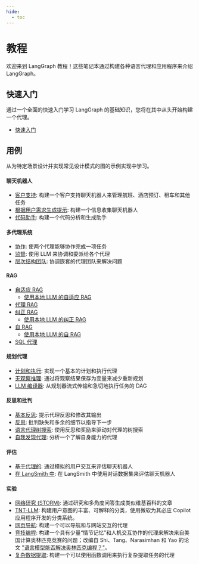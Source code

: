 ```yaml
---
hide:
  - toc
---
```


# 教程

欢迎来到 LangGraph 教程！这些笔记本通过构建各种语言代理和应用程序来介绍 LangGraph。

## 快速入门

通过一个全面的快速入门学习 LangGraph 的基础知识，您将在其中从头开始构建一个代理。

- [快速入门](introduction.ipynb)

## 用例

从为特定场景设计并实现常见设计模式的图的示例实现中学习。

#### 聊天机器人

- [客户支持](customer-support/customer-support.ipynb): 构建一个客户支持聊天机器人来管理航班、酒店预订、租车和其他任务
- [根据用户需求生成提示](chatbots/information-gather-prompting.ipynb): 构建一个信息收集聊天机器人
- [代码助手](code_assistant/langgraph_code_assistant.ipynb): 构建一个代码分析和生成助手

#### 多代理系统

- [协作](multi_agent/multi-agent-collaboration.ipynb): 使两个代理能够协作完成一项任务
- [监督](multi_agent/agent_supervisor.ipynb): 使用 LLM 来协调和委派给各个代理
- [层次结构团队](multi_agent/hierarchical_agent_teams.ipynb): 协调嵌套的代理团队来解决问题

#### RAG

- [自适应 RAG](rag/langgraph_adaptive_rag.ipynb)
    - [使用本地 LLM 的自适应 RAG](rag/langgraph_adaptive_rag_local.ipynb)
- [代理 RAG](rag/langgraph_agentic_rag.ipynb)
- [纠正 RAG](rag/langgraph_crag.ipynb)
    - [使用本地 LLM 的纠正 RAG](rag/langgraph_crag_local.ipynb)
- [自 RAG](rag/langgraph_self_rag.ipynb)
    - [使用本地 LLM 的自 RAG](rag/langgraph_self_rag_local.ipynb)
- [SQL 代理](sql-agent.ipynb)

#### 规划代理

- [计划和执行](plan-and-execute/plan-and-execute.ipynb): 实现一个基本的计划和执行代理
- [无观察推理](rewoo/rewoo.ipynb): 通过将观察结果保存为变量来减少重新规划
- [LLM 编译器](llm-compiler/LLMCompiler.ipynb): 从规划器流式传输和急切地执行任务的 DAG

#### 反思和批判 

- [基本反思](reflection/reflection.ipynb): 提示代理反思和修改其输出
- [反思](reflexion/reflexion.ipynb): 批判缺失和多余的细节以指导下一步
- [语言代理树搜索](lats/lats.ipynb): 使用反思和奖励来驱动对代理的树搜索
- [自我发现代理](self-discover/self-discover.ipynb): 分析一个了解自身能力的代理

#### 评估

- [基于代理的](chatbot-simulation-evaluation/agent-simulation-evaluation.ipynb): 通过模拟的用户交互来评估聊天机器人
- [在 LangSmith 中](chatbot-simulation-evaluation/langsmith-agent-simulation-evaluation.ipynb): 在 LangSmith 中使用对话数据集来评估聊天机器人

#### 实验

- [网络研究 (STORM)](storm/storm.ipynb): 通过研究和多角度问答生成类似维基百科的文章
- [TNT-LLM](tnt-llm/tnt-llm.ipynb): 构建用户意图的丰富、可解释的分类，使用微软为其必应 Copilot 应用程序开发的分类系统。
- [网页导航](web-navigation/web_voyager.ipynb): 构建一个可以导航和与网站交互的代理
- [竞技编程](usaco/usaco.ipynb): 构建一个具有少量“情节记忆”和人机交互协作的代理来解决来自美国计算奥林匹克竞赛的问题；改编自 Shi、Tang、Narasimhan 和 Yao 的论文 ["语言模型能否解决奥林匹克编程？"](https://arxiv.org/abs/2404.10952v1)。
- [复杂数据提取](extraction/retries.ipynb): 构建一个可以使用函数调用来执行复杂提取任务的代理